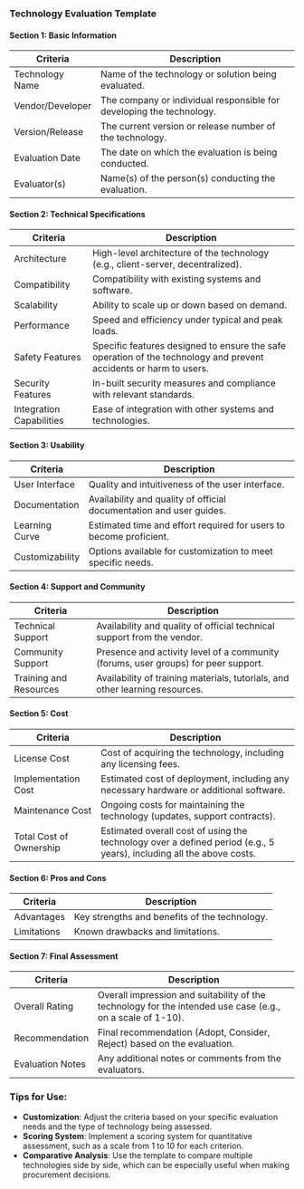 ### Technology Evaluation Template

#### Section 1: Basic Information

|Criteria|Description|
|---|---|
|Technology Name|Name of the technology or solution being evaluated.|
|Vendor/Developer|The company or individual responsible for developing the technology.|
|Version/Release|The current version or release number of the technology.|
|Evaluation Date|The date on which the evaluation is being conducted.|
|Evaluator(s)|Name(s) of the person(s) conducting the evaluation.|

#### Section 2: Technical Specifications

| Criteria                 | Description                                                                                                           |
| ------------------------ | --------------------------------------------------------------------------------------------------------------------- |
| Architecture             | High-level architecture of the technology (e.g., client-server, decentralized).                                       |
| Compatibility            | Compatibility with existing systems and software.                                                                     |
| Scalability              | Ability to scale up or down based on demand.                                                                          |
| Performance              | Speed and efficiency under typical and peak loads.                                                                    |
| Safety Features      | Specific features designed to ensure the safe operation of the technology and prevent accidents or harm to users. |
| Security Features        | In-built security measures and compliance with relevant standards.                                                    |
| Integration Capabilities | Ease of integration with other systems and technologies.                                                              |

#### Section 3: Usability

|Criteria|Description|
|---|---|
|User Interface|Quality and intuitiveness of the user interface.|
|Documentation|Availability and quality of official documentation and user guides.|
|Learning Curve|Estimated time and effort required for users to become proficient.|
|Customizability|Options available for customization to meet specific needs.|

#### Section 4: Support and Community

|Criteria|Description|
|---|---|
|Technical Support|Availability and quality of official technical support from the vendor.|
|Community Support|Presence and activity level of a community (forums, user groups) for peer support.|
|Training and Resources|Availability of training materials, tutorials, and other learning resources.|

#### Section 5: Cost

|Criteria|Description|
|---|---|
|License Cost|Cost of acquiring the technology, including any licensing fees.|
|Implementation Cost|Estimated cost of deployment, including any necessary hardware or additional software.|
|Maintenance Cost|Ongoing costs for maintaining the technology (updates, support contracts).|
|Total Cost of Ownership|Estimated overall cost of using the technology over a defined period (e.g., 5 years), including all the above costs.|

#### Section 6: Pros and Cons

|Criteria|Description|
|---|---|
|Advantages|Key strengths and benefits of the technology.|
|Limitations|Known drawbacks and limitations.|

#### Section 7: Final Assessment

|Criteria|Description|
|---|---|
|Overall Rating|Overall impression and suitability of the technology for the intended use case (e.g., on a scale of 1-10).|
|Recommendation|Final recommendation (Adopt, Consider, Reject) based on the evaluation.|
|Evaluation Notes|Any additional notes or comments from the evaluators.|

### Tips for Use:

- **Customization**: Adjust the criteria based on your specific evaluation needs and the type of technology being assessed.
- **Scoring System**: Implement a scoring system for quantitative assessment, such as a scale from 1 to 10 for each criterion.
- **Comparative Analysis**: Use the template to compare multiple technologies side by side, which can be especially useful when making procurement decisions.